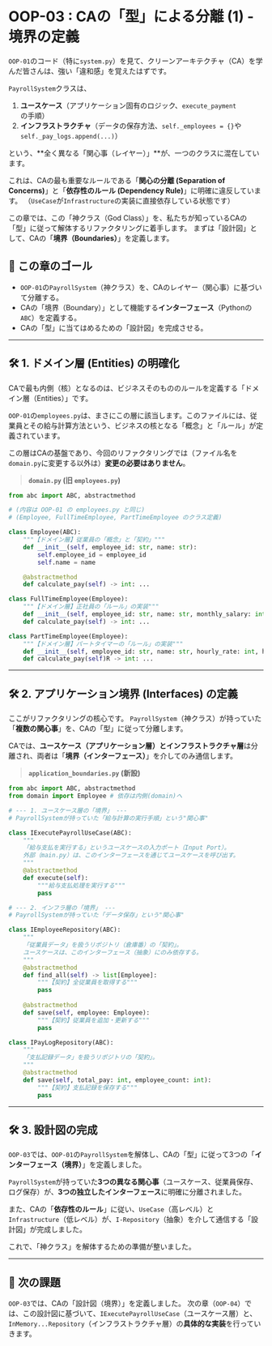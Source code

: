 # OOP-03 : CAの「型」による分離 (1) - 境界の定義

`OOP-01`のコード（特に`system.py`）を見て、クリーンアーキテクチャ（CA）を学んだ皆さんは、強い「違和感」を覚えたはずです。

`PayrollSystem`クラスは、

1.  **ユースケース**（アプリケーション固有のロジック、`execute_payment`の手順）
2.  **インフラストラクチャ**（データの保存方法、`self._employees = {}`や`self._pay_logs.append(...)`）

という、\*\*全く異なる「関心事（レイヤー）」\*\*が、一つのクラスに混在しています。

これは、CAの最も重要なルールである「**関心の分離 (Separation of Concerns)**」と「**依存性のルール (Dependency Rule)**」に明確に違反しています。
（`UseCase`が`Infrastructure`の実装に直接依存している状態です）

この章では、この「神クラス（God Class）」を、私たちが知っているCAの「型」に従って解体するリファクタリングに着手します。
まずは「設計図」として、CAの「**境界（Boundaries）**」を定義します。

## 🎯 この章のゴール

  * `OOP-01`の`PayrollSystem`（神クラス）を、CAのレイヤー（関心事）に基づいて分離する。
  * CAの「境界（Boundary）」として機能する**インターフェース**（Pythonの`ABC`）を定義する。
  * CAの「型」に当てはめるための「設計図」を完成させる。

-----

## 🛠️ 1\. ドメイン層 (Entities) の明確化

CAで最も内側（核）となるのは、ビジネスそのもののルールを定義する「ドメイン層（Entities）」です。

`OOP-01`の`employees.py`は、まさにこの層に該当します。このファイルには、従業員とその給与計算方法という、ビジネスの核となる「概念」と「ルール」が定義されています。

この層はCAの基盤であり、今回のリファクタリングでは（ファイル名を`domain.py`に変更する以外は）**変更の必要はありません**。

> **`domain.py` (旧 `employees.py`)**

```python
from abc import ABC, abstractmethod

# (内容は OOP-01 の employees.py と同じ)
# (Employee, FullTimeEmployee, PartTimeEmployee のクラス定義)

class Employee(ABC):
    """【ドメイン層】従業員の「概念」と「契約」"""
    def __init__(self, employee_id: str, name: str):
        self.employee_id = employee_id
        self.name = name

    @abstractmethod
    def calculate_pay(self) -> int: ...

class FullTimeEmployee(Employee):
    """【ドメイン層】正社員の「ルール」の実装"""
    def __init__(self, employee_id: str, name: str, monthly_salary: int): ...
    def calculate_pay(self) -> int: ...

class PartTimeEmployee(Employee):
    """【ドメイン層】パートタイマーの「ルール」の実装"""
    def __init__(self, employee_id: str, name: str, hourly_rate: int, hours_worked: int): ...
    def calculate_pay(self)R -> int: ...
```

-----

## 🛠️ 2\. アプリケーション境界 (Interfaces) の定義

ここがリファクタリングの核心です。
`PayrollSystem`（神クラス）が持っていた「**複数の関心事**」を、CAの「型」に従って分離します。

CAでは、**ユースケース（アプリケーション層）とインフラストラクチャ層**は分離され、両者は「**境界（インターフェース）**」を介してのみ通信します。

> **`application_boundaries.py` (新設)**

```python
from abc import ABC, abstractmethod
from domain import Employee # 依存は内側(domain)へ

# --- 1. ユースケース層の「境界」 ---
# PayrollSystemが持っていた「給与計算の実行手順」という"関心事"

class IExecutePayrollUseCase(ABC):
    """
    「給与支払を実行する」というユースケースの入力ポート（Input Port）。
    外部（main.py）は、このインターフェースを通じてユースケースを呼び出す。
    """
    @abstractmethod
    def execute(self):
        """給与支払処理を実行する"""
        pass

# --- 2. インフラ層の「境界」 ---
# PayrollSystemが持っていた「データ保存」という"関心事"

class IEmployeeRepository(ABC):
    """
    「従業員データ」を扱うリポジトリ（倉庫番）の「契約」。
    ユースケースは、このインターフェース（抽象）にのみ依存する。
    """
    @abstractmethod
    def find_all(self) -> list[Employee]:
        """【契約】全従業員を取得する"""
        pass
    
    @abstractmethod
    def save(self, employee: Employee):
        """【契約】従業員を追加・更新する"""
        pass

class IPayLogRepository(ABC):
    """
    「支払記録データ」を扱うリポジトリの「契約」。
    """
    @abstractmethod
    def save(self, total_pay: int, employee_count: int):
        """【契約】支払記録を保存する"""
        pass
```

-----

## 🛠️ 3\. 設計図の完成

`OOP-03`では、`OOP-01`の`PayrollSystem`を解体し、CAの「型」に従って3つの「**インターフェース（境界）**」を定義しました。

`PayrollSystem`が持っていた**3つの異なる関心事**（ユースケース、従業員保存、ログ保存）が、**3つの独立したインターフェース**に明確に分離されました。

また、CAの「**依存性のルール**」に従い、`UseCase`（高レベル）と`Infrastructure`（低レベル）が、`I-Repository`（抽象）を介して通信する「設計図」が完成しました。

これで、「神クラス」を解体するための準備が整いました。

-----

## 🚧 次の課題

`OOP-03`では、CAの「設計図（境界）」を定義しました。
次の章（`OOP-04`）では、この設計図に基づいて、`IExecutePayrollUseCase`（ユースケース層）と、`InMemory...Repository`（インフラストラクチャ層）の**具体的な実装**を行っていきます。